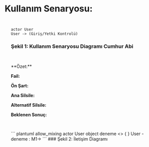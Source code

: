 <div class="title">

# Kullanım Senaryosu: 

</div>

<div style="padding:10px;margin:10px">

``` plantuml
actor User
User -> (Giriş/Yetki Kontrolü)
```

### Şekil 1: Kullanım Senaryosu Diagramı Cumhur Abi

</div>

<div style="padding:10px;margin:10px">
**Özet:**

**Fail:**

**Ön Şart:**

**Ana Silsile:** 

**Alternatif Silsile:**

**Beklenen Sonuç:**

</div>
<div style="padding:10px;margin:10px">
``` plantuml
allow_mixing
actor User 
object deneme <<user interface>> {
}
User - deneme : M1->
```
### Şekil 2: İletişim Diagramı

</div>

